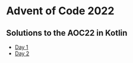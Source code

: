 # Advent of Code 2022
## Solutions to the AOC22 in Kotlin

  - [Day 1](https://github.com/pedrogrcorreia/aoc-22/tree/main/src/main/kotlin/day1 "Solution to Day 1 of AOC")
  - [Day 2](https://github.com/pedrogrcorreia/aoc-22/tree/main/src/main/kotlin/day2 "Solution to Day 2 of AOC")